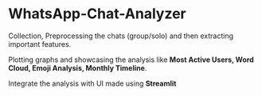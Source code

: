 # WhatsApp-Chat-Analyzer

Collection, Preprocessing the chats (group/solo) and then extracting important features. 

Plotting graphs and showcasing the analysis like **Most Active Users, Word Cloud, Emoji Analysis, Monthly Timeline**. 

Integrate the analysis with UI made using **Streamlit**
